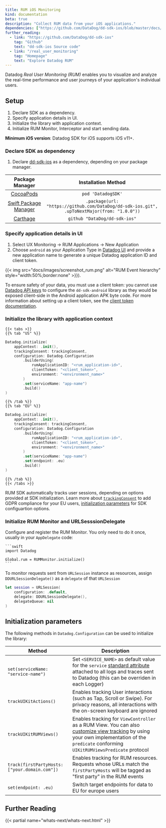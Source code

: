```yaml
---
title: RUM iOS Monitoring
kind: documentation
beta: true
description: "Collect RUM data from your iOS applications."
dependencies: ["https://github.com/DataDog/dd-sdk-ios/blob/master/docs/rum_collection/rum_getting_started.md"]
further_reading:
  - link: "https://github.com/DataDog/dd-sdk-ios"
    tag: "Github"
    text: "dd-sdk-ios Source code"
  - link: "/real_user_monitoring"
    tag: "Homepage"
    text: "Explore Datadog RUM"
---
```


Datadog *Real User Monitoring (RUM)* enables you to visualize and analyze the real-time performance and user journeys of your application's individual users.

## Setup

1. Declare SDK as a dependency.
2. Specify application details in UI.
3. Initialize the library with application context.
4. Initialize RUM Monitor, Interceptor and start sending data.

**Minimum iOS version**: Datadog SDK for iOS supports iOS v11+.

### Declare SDK as dependency

1. Declare [dd-sdk-ios][1] as a dependency, depending on your package manager.


|       Package Manager      |                                     Installation Method                                     |
|:--------------------------:|:-------------------------------------------------------------------------------------------:|
|       [CocoaPods][2]       |                                      `pod 'DatadogSDK'`                                     |
| [Swift Package Manager][3] | `.package(url: "https://github.com/DataDog/dd-sdk-ios.git", .upToNextMajor(from: "1.0.0"))` |
|        [Carthage][4]       |                                `github "DataDog/dd-sdk-ios"`                                |

### Specify application details in UI

1. Select UX Monitoring -> RUM Applications -> New Application
2. Choose `android` as your Application Type in [Datadog UI][2] and provide a new application name to generate a unique Datadog application ID and client token.

{{< img src="docs/images/screenshot_rum.png" alt="RUM Event hierarchy" style="width:50%;border:none" >}}).

To ensure safety of your data, you must use a client token: you cannot use [Datadog API keys][6] to configure the `dd-sdk-android` library as they would be exposed client-side in the Android application APK byte code. For more information about setting up a client token, see the [client token documentation][7].

### Initialize the library with application context


    {{< tabs >}}
    {{% tab "US" %}}

```swift
Datadog.initialize(
    appContext: .init(),
    trackingConsent: trackingConsent,
    configuration: Datadog.Configuration
        .builderUsing(
            rumApplicationID: "<rum_application-id>",
            clientToken: "<client_token>",
            environment: "<environment_name>"
        )
        .set(serviceName: "app-name")
        .build()
)
```

    {{% /tab %}}
    {{% tab "EU" %}}

```swift
Datadog.initialize(
    appContext: .init(),
    trackingConsent: trackingConsent,
    configuration: Datadog.Configuration
        .builderUsing(
            rumApplicationID: "<rum_application-id>",
            clientToken: "<client_token>",
            environment: "<environment_name>"
        )
        .set(serviceName: "app-name")
        .set(endpoint: .eu)
        .build()
)
```

    {{% /tab %}}
    {{< /tabs >}}

RUM SDK automatically tracks user sessions, depending on options provided at SDK initialization. Learn more about [`trackingConsent`][8] to add GDPR compliance for your EU users, [initialization parameters][9] for SDK configuartion options.

### Initialize RUM Monitor and URLSesssionDelegate

Configure and register the RUM Monitor. You only need to do it once, usually in your `AppDelegate` code:

    ```swift
    import Datadog

    Global.rum = RUMMonitor.initialize()
    ```

To monitor requests sent from `URLSession` instance as resources, assign `DDURLSessionDelegate()` as a `delegate` of that `URLSession`

```swift
let session = URLSession(
    configuration: .default,
    delegate: DDURLSessionDelegate(),
    delegateQueue: nil
)
```

## Initialization parameters
 
The following methods in `Datadog.Configuration` can be used to initialize the library:
 
| Method                                        | Description                                                                                                                                                                                      |
|-----------------------------------------------|--------------------------------------------------------------------------------------------------------------------------------------------------------------------------------------------------|
| `set(serviceName: "service-name")`            | Set `<SERVICE_NAME>` as default value for the `service` [standard attribute][9] attached to all logs and traces sent to Datadog (this can be overriden in each Logger)                           |
| `trackUIKitActions()`                         | Enables tracking User interactions (such as Tap, Scroll or Swipe). For privacy reasons, all interactions with the on-screen keyboard are ignored                                                 |
| `trackUIKitRUMViews()`                        | Enables tracking for `ViewController` as a RUM View. You can also [customize view tracking][10] by using your own implementation of the `predicate` conforming `UIKitRUMViewsPredicate` protocol |
| `track(firstPartyHosts: ["your.domain.com"])` | Enables tracking for RUM resources. Requests whose URLs match the `firstPartyHosts` will be tagged as "first party" in the RUM events                                                            |
| `set(endpoint: .eu)`                          | Switch target endpoints for data to EU for europe users                                                                                                                                          |

## Further Reading

{{< partial name="whats-next/whats-next.html" >}}


[1]: https://github.com/DataDog/dd-sdk-ios
[2]: https://cocoapods.org/
[3]: https://swift.org/package-manager/
[4]: https://github.com/Carthage/Carthage
[5]: https://app.datadoghq.com/rum/create
[6]: https://docs.datadoghq.com/account_management/api-app-keys/#api-keys
[7]: https://docs.datadoghq.com/account_management/api-app-keys/#client-tokens
[8]: /real_user_monitoring/ios/advanced_configuration/initialization_parameters
[9]: https://docs.datadoghq.com/getting_started/tagging/unified_service_tagging/
[10]: /real_user_monitoring/ios/view_tracking/custom_views

